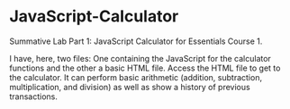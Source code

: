 # JavaScript-Calculator
Summative Lab Part 1: JavaScript Calculator for Essentials Course 1.

I have, here, two files: One containing the JavaScript for the calculator functions and the other a basic HTML file. Access the HTML file to get to the calculator. It can perform basic arithmetic (addition, subtraction, multiplication, and division) as well as show a history of previous transactions. 
